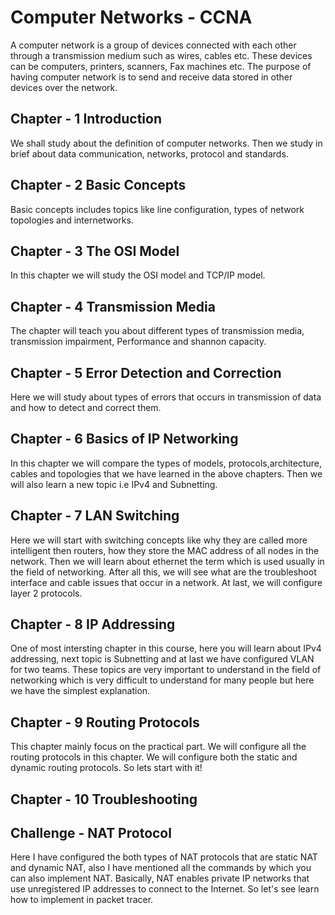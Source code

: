 # Computer Networks - CCNA
A computer network is a group of devices connected with each other through a transmission medium such as wires, cables etc. These devices can be computers, printers, scanners, Fax machines etc. The purpose of having computer network is to send and receive data stored in other devices over the network.

## Chapter - 1  Introduction

We shall study about the definition of computer networks. Then we study in brief about data communication, networks, protocol and standards.

## Chapter - 2 Basic Concepts

Basic concepts includes topics like line configuration, types of network topologies and internetworks.

## Chapter - 3 The OSI Model

In this chapter we will study the OSI model and TCP/IP model.

## Chapter - 4 Transmission Media
The chapter will teach you about different types of transmission media, transmission impairment, Performance and shannon capacity. 


## Chapter - 5 Error Detection and Correction
Here we will study about types of errors that occurs in transmission of data and how to detect and correct them.

## Chapter - 6  Basics of IP Networking

In this chapter we will compare the types of models, protocols,architecture, cables and topologies that we have learned in the above chapters. Then we will also learn a new topic i.e IPv4 and Subnetting.

## Chapter - 7 LAN Switching

Here we will start with switching concepts like why they are called more intelligent then routers, how they store the MAC address of all nodes in the network. Then we will learn about ethernet the term which is used usually in the field of networking. After all this, we will see what are the troubleshoot interface and cable issues that occur in a network. At last, we will configure layer 2 protocols.

## Chapter - 8 IP Addressing
One of most intersting chapter in this course, here you will learn about IPv4 addressing, next topic is Subnetting and at last we have configured VLAN for two teams. These topics are very important to understand in the field of networking which is very difficult to understand for many people but here we have the simplest explanation.  


## Chapter - 9 Routing Protocols
This chapter mainly focus on the practical part. We will configure all the routing protocols in this chapter. We will configure both the static and dynamic routing protocols. So lets start with it!


## Chapter - 10 Troubleshooting

## Challenge - NAT Protocol
Here I have configured the both types of NAT protocols that are static NAT and dynamic NAT, also I have mentioned all the commands by which you can also implement NAT. Basically, NAT enables private IP networks that use unregistered IP addresses to connect to the Internet. So let's see learn how to implement in packet tracer.